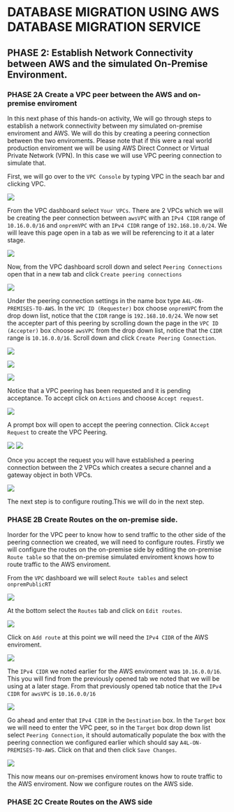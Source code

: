 # DATABASE MIGRATION USING AWS DATABASE MIGRATION SERVICE

## PHASE 2: Establish Network Connectivity between AWS and the simulated On-Premise Environment.

### PHASE 2A Create a VPC peer between the AWS and on-premise enviroment

In this next phase of this hands-on activity, We will go through steps to establish a network connectivity between my simulated on-premise enviroment and AWS. We will do this by creating a peering connection between the two enviroments. Please note that if this were a real world production enviroment we will be using AWS Direct Connect or Virtual Private Network (VPN). In this case we will use VPC peering connection to simulate that.

First, we will go over to the `VPC Console` by typing VPC in the seach bar and clicking VPC. 

![](https://github.com/CloudRiRi15/DATABASE-MIGRATION/blob/main/assets/phase_2_images/VPC%201a.png) 

From the VPC dashboard select `Your VPCs`. There are 2 VPCs which we will be creating the peer connection between `awsVPC` with an `IPv4 CIDR` range of `10.16.0.0/16` and `onpremVPC` with an `IPv4 CIDR` range of `192.168.10.0/24`. We will leave this page open in a tab as we will be referencing to it at a later stage.

![](https://github.com/CloudRiRi15/DATABASE-MIGRATION/blob/main/assets/phase_2_images/vpc%201c.png) 

Now, from the VPC dashboard scroll down and select `Peering Connections` open that in a new tab and click `Create peering connections`

![](https://github.com/CloudRiRi15/DATABASE-MIGRATION/blob/main/assets/phase_2_images/vpc%201d.png) 

Under the peering connection settings in the name box type `A4L-ON-PREMISES-TO-AWS`. In the `VPC ID (Requester)` box choose `onpremVPC` from the drop down list, notice that the `CIDR` range is `192.168.10.0/24`. We now set the accepter part of this peering by scrolling down the page in the `VPC ID (Accepter)` box choose `awsVPC` from the drop down list, notice that the `CIDR` range is `10.16.0.0/16`. Scroll down and click `Create Peering Connection`.

![](https://github.com/CloudRiRi15/DATABASE-MIGRATION/blob/main/assets/phase_2_images/vpc%201e.png)

![](https://github.com/CloudRiRi15/DATABASE-MIGRATION/blob/main/assets/phase_2_images/vpc%201f.png)

![](https://github.com/CloudRiRi15/DATABASE-MIGRATION/blob/main/assets/phase_2_images/vpc%201g.png) 

Notice that a VPC peering has been requested and it is pending acceptance. To accept click on `Actions` and choose `Accept request`.

![](https://github.com/CloudRiRi15/DATABASE-MIGRATION/blob/main/assets/phase_2_images/vpc%201h.png) 

A prompt box will open to accept the peering connection. Click `Accept Request` to create the VPC Peering. 

![](https://github.com/CloudRiRi15/DATABASE-MIGRATION/blob/main/assets/phase_2_images/vpc%201j.png)
![](https://github.com/CloudRiRi15/DATABASE-MIGRATION/blob/main/assets/phase_2_images/vpc%201k.png)


Once you accept the request you will have established a peering connection between the 2 VPCs which creates a secure channel and a gateway object in both VPCs.

![](https://github.com/CloudRiRi15/DATABASE-MIGRATION/blob/main/assets/phase_2_images/vpc%201l.png)

The next step is to configure routing.This we will do in the next step.


### PHASE 2B Create Routes on the on-premise side.

Inorder for the VPC peer to know how to send traffic to the other side of the peering connection we created, we will need to configure routes. Firstly we will configure the routes on the on-premise side by editing the on-premise `Route table` so that the on-premise simulated enviroment knows how to route traffic to the AWS enviroment.

From the `VPC` dashboard we will select `Route tables` and select `onpremPublicRT`

![](https://github.com/CloudRiRi15/DATABASE-MIGRATION/blob/main/assets/phase_2_images/vpc%201m.png) 

At the bottom select the `Routes` tab and click on `Edit routes`.

![](https://github.com/CloudRiRi15/DATABASE-MIGRATION/blob/main/assets/phase_2_images/vpc%201o.png)

Click on `Add route` at this point we will need the `IPv4 CIDR` of the AWS enviroment. 

![](https://github.com/CloudRiRi15/DATABASE-MIGRATION/blob/main/assets/phase_2_images/vpc%201p.png)


The `IPv4 CIDR` we noted earlier for the AWS enviroment was `10.16.0.0/16`. This you will find from the previously opened tab we noted that we will be using at a later stage. From that previously opened tab notice that the `IPv4 CIDR` for `awsVPC` is `10.16.0.0/16`

![](https://github.com/CloudRiRi15/DATABASE-MIGRATION/blob/main/assets/phase_2_images/vpc%201c.png)

Go ahead and enter that `IPv4 CIDR` in the `Destination` box. In the `Target` box we will need to enter the VPC peer, so in the `Target` box drop down list select `Peering Connection`, it should automatically populate the box with the peering connection we configured earlier which should say `A4L-ON-PREMISES-TO-AWS`. Click on that and then click `Save Changes`. 

![](https://github.com/CloudRiRi15/DATABASE-MIGRATION/blob/main/assets/phase_2_images/vpc%201q.png)

This now means our on-premises enviroment knows how to route traffic to the AWS enviroment. Now we configure routes on the AWS side.


### PHASE 2C Create Routes on the AWS side
















